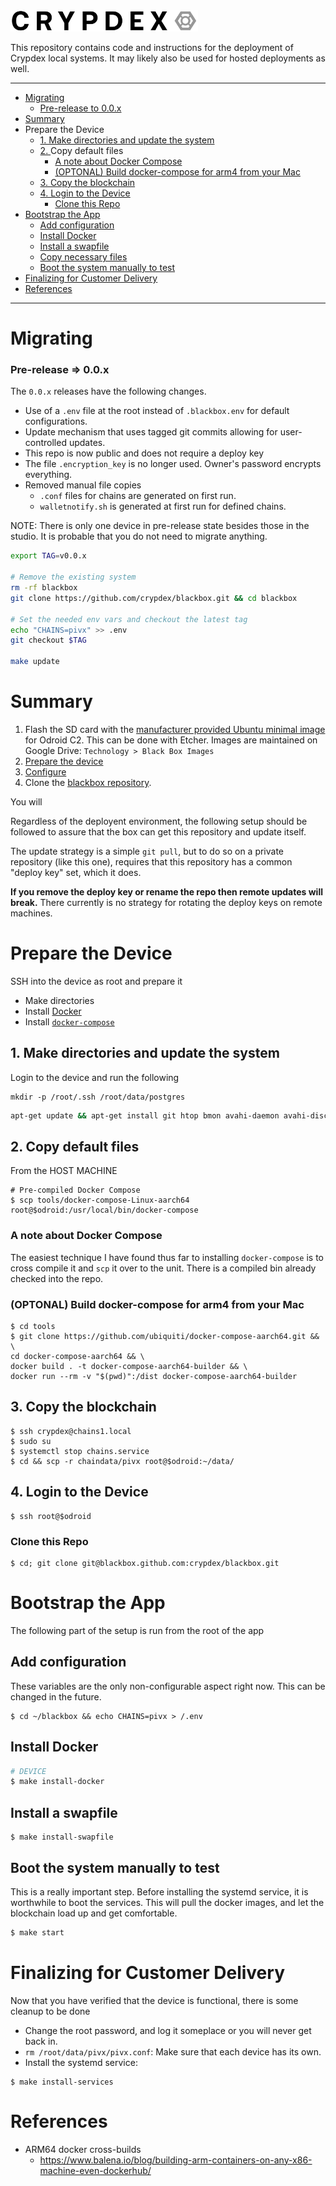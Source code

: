 <img src="https://raw.githubusercontent.com/crypdex/blackbox/master/resources/images/logo2.png" width=300>

This repository contains code and instructions for the deployment of Crypdex local systems. It may likely also be used for hosted deployments as well.

<hr />
<!-- START doctoc generated TOC please keep comment here to allow auto update -->
<!-- DON'T EDIT THIS SECTION, INSTEAD RE-RUN doctoc TO UPDATE -->


- [Migrating](#migrating)
    - [Pre-release to 0.0.x](#pre-release-to-00x)
- [Summary](#summary)
- [<a name="prepare"></a>Prepare the Device](#a-nameprepareaprepare-the-device)
  - [1. Make directories and update the system](#1-make-directories-and-update-the-system)
  - [2. <a name="configure-ssh"></a>Copy default files](#2-a-nameconfigure-sshacopy-default-files)
    - [A note about Docker Compose](#a-note-about-docker-compose)
    - [(OPTONAL) Build docker-compose for arm4 from your Mac](#optonal-build-docker-compose-for-arm4-from-your-mac)
  - [3. Copy the blockchain](#3-copy-the-blockchain)
  - [4. Login to the Device](#4-login-to-the-device)
    - [Clone this Repo](#clone-this-repo)
- [Bootstrap the App](#bootstrap-the-app)
  - [Add configuration](#add-configuration)
  - [Install Docker](#install-docker)
  - [Install a swapfile](#install-a-swapfile)
  - [Copy necessary files](#copy-necessary-files)
  - [Boot the system manually to test](#boot-the-system-manually-to-test)
- [Finalizing for Customer Delivery](#finalizing-for-customer-delivery)
- [References](#references)

<!-- END doctoc generated TOC please keep comment here to allow auto update -->

<hr />

# Migrating

### Pre-release => 0.0.x

The `0.0.x` releases have the following changes.
- Use of a `.env` file at the root instead of `.blackbox.env` for default configurations.
- Update mechanism that uses tagged git commits allowing for user-controlled updates.
- This repo is now public and does not require a deploy key  
- The file `.encryption_key` is no longer used. Owner's password encrypts everything.
- Removed manual file copies
    - `.conf` files for chains are generated on first run.
    - `walletnotify.sh` is generated at first run for defined chains.

NOTE: There is only one device in pre-release state besides those in the studio. It is probable that you do not need to migrate anything.

```bash
export TAG=v0.0.x

# Remove the existing system
rm -rf blackbox
git clone https://github.com/crypdex/blackbox.git && cd blackbox

# Set the needed env vars and checkout the latest tag
echo "CHAINS=pivx" >> .env 
git checkout $TAG

make update
```


# Summary

1. Flash the SD card with the [manufacturer provided Ubuntu minimal image](https://wiki.odroid.com/odroid-c2/os_images/ubuntu/v3.0) for Odroid C2. This can be done with Etcher. Images are maintained on Google Drive: `Technology > Black Box Images`
1. [Prepare the device](#prepare)
1. [Configure](#configure-ssh)
1. Clone the [blackbox repository](https://github.com/crypdex/blackbox).

You will

Regardless of the deployent environment, the following setup should be followed to assure that the box can get this repository and update itself.

The update strategy is a simple `git pull`, but to do so on a private repository (like this one), requires that this repository has a common "deploy key" set, which it does.

**If you remove the deploy key or rename the repo then remote updates will break.** There currently is no strategy for rotating the deploy keys on remote machines.

# <a name="prepare"></a>Prepare the Device

SSH into the device as root and prepare it

- Make directories
- Install [Docker](https://docs.docker.com/install/linux/docker-ce/ubuntu/)
- Install [`docker-compose`](https://github.com/ubiquiti/docker-compose-aarch64)

## 1. Make directories and update the system

Login to the device and run the following

```
mkdir -p /root/.ssh /root/data/postgres
```

```bash
apt-get update && apt-get install git htop bmon avahi-daemon avahi-discover avahi-utils libnss-mdns mdns-scan -y && apt-get upgrade -y && reboot
```

## 2. <a name="configure-ssh"></a>Copy default files

From the HOST MACHINE

```shell
# Pre-compiled Docker Compose
$ scp tools/docker-compose-Linux-aarch64 root@$odroid:/usr/local/bin/docker-compose
```

### A note about Docker Compose

The easiest technique I have found thus far to installing `docker-compose` is to cross compile it and `scp` it over to the unit. There is a compiled bin already checked into the repo.

### (OPTONAL) Build docker-compose for arm4 from your Mac

```shell
$ cd tools
$ git clone https://github.com/ubiquiti/docker-compose-aarch64.git && \
cd docker-compose-aarch64 && \
docker build . -t docker-compose-aarch64-builder && \
docker run --rm -v "$(pwd)":/dist docker-compose-aarch64-builder
```

## 3. Copy the blockchain

```shell
$ ssh crypdex@chains1.local
$ sudo su
$ systemctl stop chains.service
$ cd && scp -r chaindata/pivx root@$odroid:~/data/
```

## 4. Login to the Device

```shell
$ ssh root@$odroid
```


### Clone this Repo

```shell
$ cd; git clone git@blackbox.github.com:crypdex/blackbox.git
```

# Bootstrap the App

The following part of the setup is run from the root of the app

## Add configuration

These variables are the only non-configurable aspect right now. This can be changed in the future.

```
$ cd ~/blackbox && echo CHAINS=pivx > /.env
```

## Install Docker

```bash
# DEVICE
$ make install-docker
```

## Install a swapfile

```
$ make install-swapfile
```

## Boot the system manually to test

This is a really important step. Before installing the systemd service, it is worthwhile to boot the services. This will pull the docker images, and let the blockchain load up and get comfortable.

```bash
$ make start
```

# Finalizing for Customer Delivery

Now that you have verified that the device is functional, there is some cleanup to be done

- Change the root password, and log it someplace or you will never get back in.
- `rm /root/data/pivx/pivx.conf`: Make sure that each device has its own.
- Install the systemd service:

```
$ make install-services
```

# References

- ARM64 docker cross-builds
  - https://www.balena.io/blog/building-arm-containers-on-any-x86-machine-even-dockerhub/
